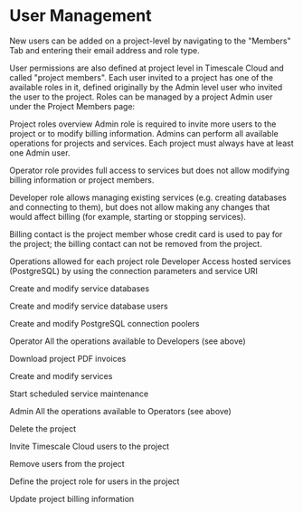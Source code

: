 # User Management
New users can be added on a project-level by navigating to the "Members" Tab and entering their email address and role type.


User permissions are also defined at project level in Timescale Cloud and called "project members". Each user invited to a project has one of the available roles in it, defined originally by the Admin level user who invited the user to the project.  Roles can be managed by a project Admin user under the Project Members page:



Project roles overview
Admin role is required to invite more users to the project or to modify billing information. Admins can perform all available operations for projects and services.  Each project must always have at least one Admin user.  

Operator role provides full access to services but does not allow modifying billing information or project members.  

Developer role allows managing existing services (e.g. creating databases and connecting to them), but does not allow making any changes that would affect billing (for example, starting or stopping services).

Billing contact is the project member whose credit card is used to pay for the project; the billing contact can not be removed from the project.

Operations allowed for each project role
Developer
Access hosted services (PostgreSQL) by using the connection parameters and service URI

Create and modify service databases

Create and modify service database users

Create and modify PostgreSQL connection poolers

Operator
All the operations available to Developers (see above)

Download project PDF invoices

Create and modify services

Start scheduled service maintenance

Admin
All the operations available to Operators (see above)

Delete the project

Invite Timescale Cloud users to the project

Remove users from the project

Define the project role for users in the project

Update project billing information
